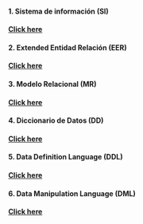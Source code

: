 
#### 1. Sistema de información (SI)
#### [Click here](https://github.com/Proyecto1K2024Grupo5/1-K_Proyecto_Gimnasio/blob/main/src/Docs/1.%20SI.md)

#### 2. Extended Entidad Relación (EER)
#### [Click here](https://github.com/Proyecto1K2024Grupo5/1-K_Proyecto_Gimnasio/blob/main/src/Docs/2.%20EER.md)

#### 3. Modelo Relacional (MR)
#### [Click here](https://github.com/Proyecto1K2024Grupo5/1-K_Proyecto_Gimnasio/blob/main/src/Docs/3.%20MR.md)

#### 4. Diccionario de Datos (DD)
#### [Click here](https://github.com/Proyecto1K2024Grupo5/1-K_Proyecto_Gimnasio/blob/main/src/Docs/4.%20DD.md)

#### 5. Data Definition Language (DDL)
#### [Click here](https://github.com/Proyecto1K2024Grupo5/1-K_Proyecto_Gimnasio/blob/main/src/Docs/5.%20DDL.md)

#### 6. Data Manipulation Language (DML)
#### [Click here](https://github.com/Proyecto1K2024Grupo5/1-K_Proyecto_Gimnasio/blob/main/src/Docs/5.%20DML.md)



